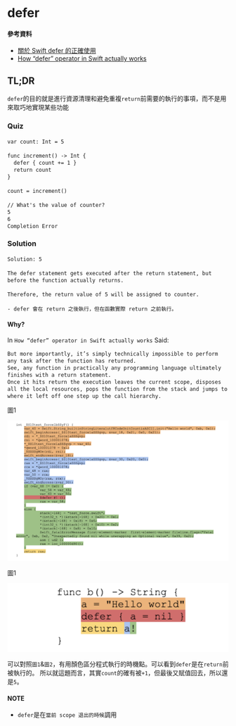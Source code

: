 # defer
#### 參考資料

- [關於 Swift defer 的正確使用](https://onevcat.com/2018/11/defer/)
- [How “defer” operator in Swift actually works](https://medium.com/@sergeysmagleev/how-defer-operator-in-swift-actually-works-30dbacb3477b)

## TL;DR
`defer`的目的就是進行資源清理和避免重複`return`前需要的執行的事項，而不是用來取巧地實現某些功能

### Quiz
```
var count: Int = 5

func increment() -> Int {
  defer { count += 1 }
  return count
}

count = increment()

// What's the value of counter?
5
6
Completion Error

```
### Solution
```
Solution: 5

The defer statement gets executed after the return statement, but before the function actually returns. 

Therefore, the return value of 5 will be assigned to counter.

- defer 會在 return 之後執行，但在函數實際 return 之前執行。

```

#### Why?
In `How “defer” operator in Swift actually works` Said:

```
But more importantly, it’s simply technically impossible to perform any task after the function has returned.
See, any function in practically any programming language ultimately finishes with a return statement.
Once it hits return the execution leaves the current scope, disposes all the local resources, pops the function from the stack and jumps to where it left off one step up the call hierarchy.

```
圖1
<p align="center"> 
<img src="/images/defer01.png">
</p>

圖1
<p align="center"> 
<img src="/images/defer02.png">
</p>

可以對照`圖1`&`圖2`，有用顏色區分程式執行的時機點。可以看到`defer`是在`return`前被執行的。
所以就這題而言，其實`count`的確有被`+1`，但最後又賦值回去，所以還是`5`。

#### NOTE
- `defer`是在`當前 scope 退出的時候`調用
